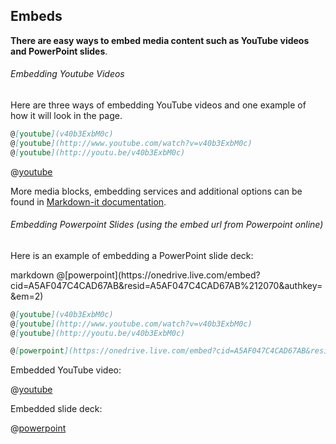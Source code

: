 ## Embeds

**There are easy ways to embed media content such as YouTube videos and PowerPoint slides**.

###### Embedding Youtube Videos

Here are three ways of embedding YouTube videos and one example of how it will look in the page.

<!-- We use outputBox.md instead of codeAndOuput.md as boilerplate, because there are 3 ways to code vs 1 example -->
<include src="outputBox.md" boilerplate >
<div id="code">

```markdown
@[youtube](v40b3ExbM0c)
@[youtube](http://www.youtube.com/watch?v=v40b3ExbM0c)
@[youtube](http://youtu.be/v40b3ExbM0c)
```
</div>
<div id="output">

@[youtube](v40b3ExbM0c)
</div>
</include>

More media blocks, embedding services and additional options can be found in [Markdown-it documentation](https://github.com/rotorz/markdown-it-block-embed).

###### Embedding Powerpoint Slides (using the embed url from Powerpoint online)

Here is an example of embedding a PowerPoint slide deck:

<include src="codeAndOutput.md" boilerplate >
<variable name="highlightStyle">markdown</variable>
<variable name="code">
@[powerpoint](https://onedrive.live.com/embed?cid=A5AF047C4CAD67AB&resid=A5AF047C4CAD67AB%212070&authkey=&em=2)
</variable>
</include>

<div id="short" class="d-none">

```markdown
@[youtube](v40b3ExbM0c)
@[youtube](http://www.youtube.com/watch?v=v40b3ExbM0c)
@[youtube](http://youtu.be/v40b3ExbM0c)

@[powerpoint](https://onedrive.live.com/embed?cid=A5AF047C4CAD67AB&resid=A5AF047C4CAD67AB%212070&authkey=&em=2)
```
</div>

<div id="examples" class="d-none">

Embedded YouTube video:

@[youtube](v40b3ExbM0c)

Embedded slide deck:

@[powerpoint](https://onedrive.live.com/embed?cid=A5AF047C4CAD67AB&resid=A5AF047C4CAD67AB%212070&authkey=&em=2)

</div>